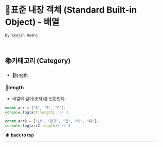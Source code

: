 # 🍔표준 내장 객체 (Standard Built-in Object) - 배열

`by Kyojin Hwang`

<br/>

## 📚카테고리 (Category)

- [📌length](#)

### 📌length

- 배열의 길이(숫자)를 반환한다.

```javascript
const arr = ["A", "B", "C"];
console.log(arr.length); // 3

const arr2 = ["난", "황교", "진", "이", "다"];
console.log(arr2.length); // 5
```

**[⬆ back to top](#카테고리-category)**

<hr />
<br/>
